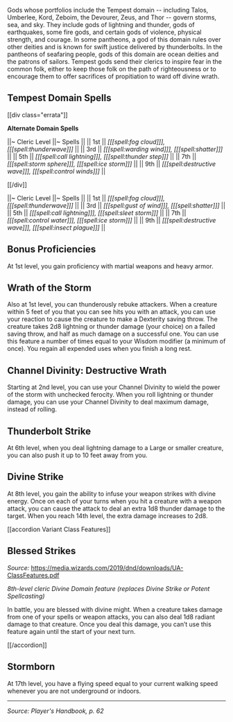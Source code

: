 Gods whose portfolios include the Tempest domain -- including Talos, Umberlee, Kord, Zeboim, the Devourer, Zeus, and Thor -- govern storms, sea, and sky. They include gods of lightning and thunder, gods of earthquakes, some fire gods, and certain gods of violence, physical strength, and courage. In some pantheons, a god of this domain rules over other deities and is known for swift justice delivered by thunderbolts. In the pantheons of seafaring people, gods of this domain are ocean deities and the patrons of sailors. Tempest gods send their clerics to inspire fear in the common folk, either to keep those folk on the path of righteousness or to encourage them to offer sacrifices of propitiation to ward off divine wrath.

## Tempest Domain Spells

[[div class="errata"]]

**Alternate Domain Spells**

||~ Cleric Level ||~ Spells ||
|| 1st || *[[[spell:fog cloud]]], [[[spell:thunderwave]]]* ||
|| 3rd || *[[[spell:warding wind]]], [[[spell:shatter]]]* ||
|| 5th || *[[[spell:call lightning]]], [[[spell:thunder step]]]* ||
|| 7th || *[[[spell:storm sphere]]], [[[spell:ice storm]]]* ||
|| 9th || *[[[spell:destructive wave]]], [[[spell:control winds]]]* ||

[[/div]]

||~ Cleric Level ||~ Spells ||
|| 1st || *[[[spell:fog cloud]]], [[[spell:thunderwave]]]* ||
|| 3rd || *[[[spell:gust of wind]]], [[[spell:shatter]]]* ||
|| 5th || *[[[spell:call lightning]]], [[[spell:sleet storm]]]* ||
|| 7th || *[[[spell:control water]]], [[[spell:ice storm]]]* ||
|| 9th || *[[[spell:destructive wave]]], [[[spell:insect plague]]]* ||

## Bonus Proficiencies

At 1st level, you gain proficiency with martial weapons and heavy armor.

## Wrath of the Storm

Also at 1st level, you can thunderously rebuke attackers. When a creature within 5 feet of you that you can see hits you with an attack, you can use your reaction to cause the creature to make a Dexterity saving throw. The creature takes 2d8 lightning or thunder damage (your choice) on a failed saving throw, and half as much damage on a successful one.
You can use this feature a number of times equal to your Wisdom modifier (a minimum of once). You regain all expended uses when you finish a long rest.

## Channel Divinity: Destructive Wrath

Starting at 2nd level, you can use your Channel Divinity to wield the power of the storm with unchecked ferocity. When you roll lightning or thunder damage, you can use your Channel Divinity to deal maximum damage, instead of rolling.

## Thunderbolt Strike

At 6th level, when you deal lightning damage to a Large or smaller creature, you can also push it up to 10 feet away from you.

## Divine Strike

At 8th level, you gain the ability to infuse your weapon strikes with divine energy. Once on each of your turns when you hit a creature with a weapon attack, you can cause the attack to deal an extra 1d8 thunder damage to the target. When you reach 14th level, the extra damage increases to 2d8.

[[accordion Variant Class Features]]

## Blessed Strikes

_Source:_ <https://media.wizards.com/2019/dnd/downloads/UA-ClassFeatures.pdf>

_8th-level cleric Divine Domain feature (replaces Divine Strike or Potent Spellcasting)_

In battle, you are blessed with divine might. When a creature takes damage from one of your spells or weapon attacks, you can also deal 1d8 radiant damage to that creature. Once you deal this damage, you can’t use this feature again until the start of your next turn.

[[/accordion]]

## Stormborn

At 17th level, you have a flying speed equal to your current walking speed whenever you are not underground or indoors.

----

*Source: Player's Handbook, p. 62*

<script type="module">
    import {init_accordions} from "/js/common/utils.js";
    init_accordions();
</script>
